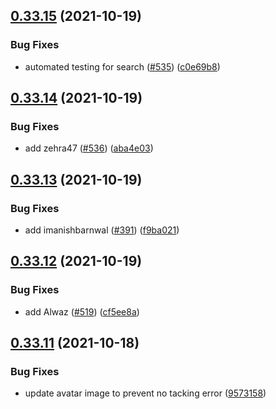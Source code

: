 ## [0.33.15](https://github.com/EddieHubCommunity/LinkFree/compare/v0.33.14...v0.33.15) (2021-10-19)


### Bug Fixes

* automated testing for search ([#535](https://github.com/EddieHubCommunity/LinkFree/issues/535)) ([c0e69b8](https://github.com/EddieHubCommunity/LinkFree/commit/c0e69b8c7746c63bfc95323ee7d129ecd840ee73))



## [0.33.14](https://github.com/EddieHubCommunity/LinkFree/compare/v0.33.13...v0.33.14) (2021-10-19)


### Bug Fixes

* add zehra47 ([#536](https://github.com/EddieHubCommunity/LinkFree/issues/536)) ([aba4e03](https://github.com/EddieHubCommunity/LinkFree/commit/aba4e033f340b69b1c47ea045da05f80989753bb))



## [0.33.13](https://github.com/EddieHubCommunity/LinkFree/compare/v0.33.12...v0.33.13) (2021-10-19)


### Bug Fixes

* add imanishbarnwal ([#391](https://github.com/EddieHubCommunity/LinkFree/issues/391)) ([f9ba021](https://github.com/EddieHubCommunity/LinkFree/commit/f9ba0215fbf0657702f880171394539283ac9410))



## [0.33.12](https://github.com/EddieHubCommunity/LinkFree/compare/v0.33.11...v0.33.12) (2021-10-19)


### Bug Fixes

* add Alwaz ([#519](https://github.com/EddieHubCommunity/LinkFree/issues/519)) ([cf5ee8a](https://github.com/EddieHubCommunity/LinkFree/commit/cf5ee8ab56e319135c3b610d7a73055faae55c1b))



## [0.33.11](https://github.com/EddieHubCommunity/LinkFree/compare/v0.33.10...v0.33.11) (2021-10-18)


### Bug Fixes

* update avatar image to prevent no tacking error ([9573158](https://github.com/EddieHubCommunity/LinkFree/commit/957315821a4d0d0a1a220744f62b91426cd4ef41))



